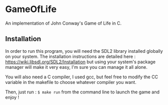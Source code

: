 # GameOfLife
An implementation of John Conway's Game of Life in C.

## Installation


In order to run this program, you will need the SDL2 library installed globally on your system. The installation instructions are detailed here : https://wiki.libsdl.org/SDL2/Installation but using your system's package manager will make it very easy, I'm sure you can manage it all alone.

You will also need a C compiler, I used gcc, but feel free to modify the CC variable in the makefile to choose whatever compiler you want.

Then, just run : `$ make run` from the command line to launch the game and enjoy !